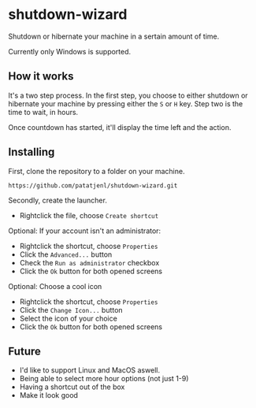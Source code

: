 # shutdown-wizard

Shutdown or hibernate your machine in a sertain amount of time.

Currently only Windows is supported.


## How it works

It's a two step process. In the first step, you choose to either shutdown or hibernate your machine by pressing either the `S` or `H` key. Step two is the time to wait, in hours.

Once countdown has started, it'll display the time left and the action.


## Installing

First, clone the repository to a folder on your machine.
```
https://github.com/patatjenl/shutdown-wizard.git
```

Secondly, create the launcher.
- Rightclick the file, choose `Create shortcut`

Optional: If your account isn't an administrator:
- Rightclick the shortcut, choose `Properties`
- Click the `Advanced...` button
- Check the `Run as administrator` checkbox
- Click the `Ok` button for both opened screens

Optional: Choose a cool icon
- Rightclick the shortcut, choose `Properties`
- Click the `Change Icon...` button
- Select the icon of your choice
- Click the `Ok` button for both opened screens


## Future

- I'd like to support Linux and MacOS aswell. 
- Being able to select more hour options (not just 1-9)
- Having a shortcut out of the box
- Make it look good